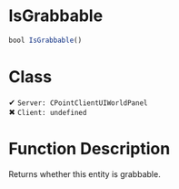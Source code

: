 # IsGrabbable
```js
bool IsGrabbable()
```
# Class
✔ `Server: CPointClientUIWorldPanel`  
✖ `Client: undefined`  

# Function Description
Returns whether this entity is grabbable.
